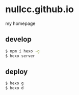 # nullcc.github.io

my homepage


## develop

```bash
$ npm i hexo -g
$ hexo server
```


## deploy

```bash
$ hexo g
$ hexo d
```

